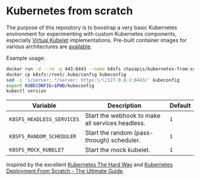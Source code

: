 # Kubernetes from scratch

The purpose of this repository is to boostrap a very basic Kubernetes environment for experimenting with custom Kubernetes components, especially [Virtual Kubelet](https://github.com/virtual-kubelet/virtual-kubelet) implementations. Pre-built container images for various architectures are [available](https://hub.docker.com/r/chazapis/kubernetes-from-scratch).

Example usage:
```bash
docker run -d --rm -p 443:6443 --name k8sfs chazapis/kubernetes-from-scratch:<tag>
docker cp k8sfs:/root/.kube/config kubeconfig
sed -i 's/server:.*/server: https:\/\/127.0.0.1:6443/' kubeconfig
export KUBECONFIG=$PWD/kubeconfig
kubectl version
```

| Variable                  | Description                                      | Default |
|---------------------------|--------------------------------------------------|---------|
| `K8SFS_HEADLESS_SERVICES` | Start the webhook to make all services headless. | `1`     |
| `K8SFS_RANDOM_SCHEDULER`  | Start the random (pass-through) scheduler.       | `1`     |
| `K8SFS_MOCK_KUBELET`      | Start the mock kubelet.                          | `1`     |

Inspired by the excellent [Kubernetes The Hard Way](https://github.com/kelseyhightower/kubernetes-the-hard-way) and [Kubernetes Deployment From Scratch - The Ultimate Guide](https://www.ulam.io/blog/kubernetes-scratch).
